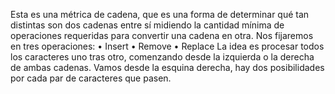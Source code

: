 Esta es una métrica de cadena, que es una forma de determinar qué tan distintas son dos cadenas entre sí midiendo la cantidad mínima de operaciones requeridas para convertir una cadena en otra.
Nos fijaremos en tres operaciones:
•	Insert
•	Remove
•	Replace
La idea es procesar todos los caracteres uno tras otro, comenzando desde la izquierda o la derecha de ambas cadenas. Vamos desde la esquina derecha, hay dos posibilidades por cada par de caracteres que pasen.
